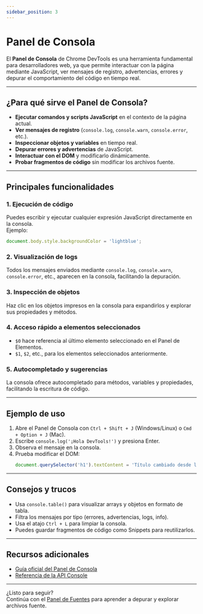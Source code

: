 ```yaml
---
sidebar_position: 3
---
```


# Panel de Consola

El **Panel de Consola** de Chrome DevTools es una herramienta fundamental para desarrolladores web, ya que permite interactuar con la página mediante JavaScript, ver mensajes de registro, advertencias, errores y depurar el comportamiento del código en tiempo real.

---

## ¿Para qué sirve el Panel de Consola?

- **Ejecutar comandos y scripts JavaScript** en el contexto de la página actual.
- **Ver mensajes de registro** (`console.log`, `console.warn`, `console.error`, etc.).
- **Inspeccionar objetos y variables** en tiempo real.
- **Depurar errores y advertencias** de JavaScript.
- **Interactuar con el DOM** y modificarlo dinámicamente.
- **Probar fragmentos de código** sin modificar los archivos fuente.

---

## Principales funcionalidades

### 1. Ejecución de código

Puedes escribir y ejecutar cualquier expresión JavaScript directamente en la consola.  
Ejemplo:
```js
document.body.style.backgroundColor = 'lightblue';
```

### 2. Visualización de logs

Todos los mensajes enviados mediante `console.log`, `console.warn`, `console.error`, etc., aparecen en la consola, facilitando la depuración.

### 3. Inspección de objetos

Haz clic en los objetos impresos en la consola para expandirlos y explorar sus propiedades y métodos.

### 4. Acceso rápido a elementos seleccionados

- `$0` hace referencia al último elemento seleccionado en el Panel de Elementos.
- `$1`, `$2`, etc., para los elementos seleccionados anteriormente.

### 5. Autocompletado y sugerencias

La consola ofrece autocompletado para métodos, variables y propiedades, facilitando la escritura de código.

---

## Ejemplo de uso

1. Abre el Panel de Consola con `Ctrl + Shift + J` (Windows/Linux) o `Cmd + Option + J` (Mac).
2. Escribe `console.log('¡Hola DevTools!')` y presiona Enter.
3. Observa el mensaje en la consola.
4. Prueba modificar el DOM:  
   ```js
   document.querySelector('h1').textContent = 'Título cambiado desde la consola';
   ```

---

## Consejos y trucos

- Usa `console.table()` para visualizar arrays y objetos en formato de tabla.
- Filtra los mensajes por tipo (errores, advertencias, logs, info).
- Usa el atajo `Ctrl + L` para limpiar la consola.
- Puedes guardar fragmentos de código como Snippets para reutilizarlos.

---

## Recursos adicionales

- [Guía oficial del Panel de Consola](https://developer.chrome.com/docs/devtools/console/)
- [Referencia de la API Console](https://developer.mozilla.org/es/docs/Web/API/Console)

---

¿Listo para seguir?  
Continúa con el [Panel de Fuentes](./sources-panel.md) para aprender a depurar y explorar archivos fuente.
